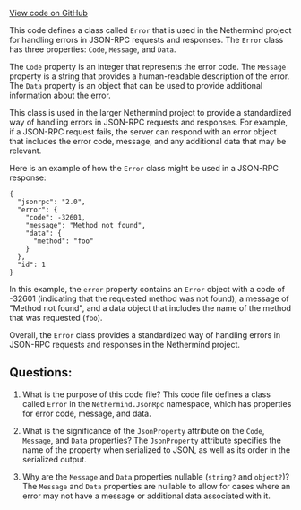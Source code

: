 [View code on GitHub](https://github.com/nethermindeth/nethermind/Nethermind.JsonRpc/Error.cs)

This code defines a class called `Error` that is used in the Nethermind project for handling errors in JSON-RPC requests and responses. The `Error` class has three properties: `Code`, `Message`, and `Data`. 

The `Code` property is an integer that represents the error code. The `Message` property is a string that provides a human-readable description of the error. The `Data` property is an object that can be used to provide additional information about the error.

This class is used in the larger Nethermind project to provide a standardized way of handling errors in JSON-RPC requests and responses. For example, if a JSON-RPC request fails, the server can respond with an error object that includes the error code, message, and any additional data that may be relevant. 

Here is an example of how the `Error` class might be used in a JSON-RPC response:

```
{
  "jsonrpc": "2.0",
  "error": {
    "code": -32601,
    "message": "Method not found",
    "data": {
      "method": "foo"
    }
  },
  "id": 1
}
```

In this example, the `error` property contains an `Error` object with a code of -32601 (indicating that the requested method was not found), a message of "Method not found", and a data object that includes the name of the method that was requested (`foo`).

Overall, the `Error` class provides a standardized way of handling errors in JSON-RPC requests and responses in the Nethermind project.
## Questions: 
 1. What is the purpose of this code file?
   This code file defines a class called `Error` in the `Nethermind.JsonRpc` namespace, which has properties for error code, message, and data.

2. What is the significance of the `JsonProperty` attribute on the `Code`, `Message`, and `Data` properties?
   The `JsonProperty` attribute specifies the name of the property when serialized to JSON, as well as its order in the serialized output.

3. Why are the `Message` and `Data` properties nullable (`string?` and `object?`)?
   The `Message` and `Data` properties are nullable to allow for cases where an error may not have a message or additional data associated with it.
